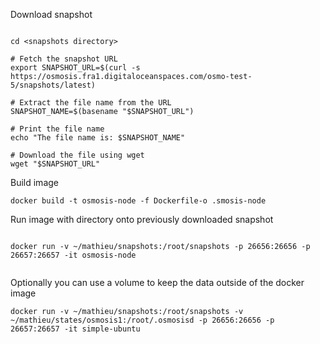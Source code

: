 

Download snapshot

```

cd <snapshots directory>

# Fetch the snapshot URL
export SNAPSHOT_URL=$(curl -s https://osmosis.fra1.digitaloceanspaces.com/osmo-test-5/snapshots/latest)

# Extract the file name from the URL
SNAPSHOT_NAME=$(basename "$SNAPSHOT_URL")

# Print the file name
echo "The file name is: $SNAPSHOT_NAME"

# Download the file using wget
wget "$SNAPSHOT_URL"

```

Build image

```
docker build -t osmosis-node -f Dockerfile-o .smosis-node
```


Run image with directory onto previously downloaded snapshot
```

docker run -v ~/mathieu/snapshots:/root/snapshots -p 26656:26656 -p 26657:26657 -it osmosis-node


```

Optionally you can use a volume to keep the data outside of the docker image


```
docker run -v ~/mathieu/snapshots:/root/snapshots -v ~/mathieu/states/osmosis1:/root/.osmosisd -p 26656:26656 -p 26657:26657 -it simple-ubuntu
```